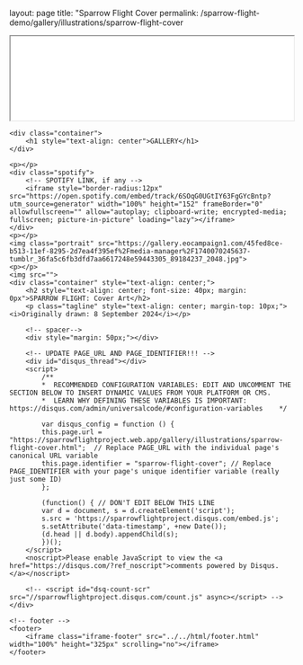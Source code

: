 layout: page
title: "Sparrow Flight Cover
permalink: /sparrow-flight-demo/gallery/illustrations/sparrow-flight-cover

<!DOCTYPE html>
<html>
    <!-- header -->
	<head>
        <title>Sparrow Flight: Cover Art | Sparrow Flight</title>
		<link rel="icon" type="image/png" href="../../img/favicon.png">
        <link rel="stylesheet" type="text/css" href="../../styles/global.css">
        <meta name="description" content="Artwork of the Flight.">
        <meta name="viewport" content="width=device-width, initial-scale=1.0">
        <meta http-equiv='cache-control' content='no-cache, no-store, must-revalidate'>
        <meta http-equiv='expires' content='0'>
        <meta http-equiv='pragma' content='no-cache'>
        <iframe class="iframe-header" src="../../html/header.html" width="100%" scrolling="no"></iframe>
    </head>

    <div class="container">
        <h1 style="text-align: center">GALLERY</h1>
    </div>

    <p></p>
    <div class="spotify">
        <!-- SPOTIFY LINK, if any -->
        <iframe style="border-radius:12px" src="https://open.spotify.com/embed/track/6SOqG0UGtIY63FgGYcBntp?utm_source=generator" width="100%" height="152" frameBorder="0" allowfullscreen="" allow="autoplay; clipboard-write; encrypted-media; fullscreen; picture-in-picture" loading="lazy"></iframe>
    </div>
    <p></p>
    <img class="portrait" src="https://gallery.eocampaign1.com/45fed8ce-b513-11ef-8295-2d7ea4f395ef%2Fmedia-manager%2F1740070245637-tumblr_36fa5c6fb3dfd7aa6617248e59443305_89184237_2048.jpg">
    <p></p>
    <img src="">
    <div class="container" style="text-align: center;">
        <h2 style="text-align: center; font-size: 40px; margin: 0px">SPARROW FLIGHT: Cover Art</h2>
        <p class="tagline" style="text-align: center; margin-top: 10px;"><i>Originally drawn: 8 September 2024</i></p>
        
        <!-- spacer-->
        <div style="margin: 50px;"></div>

        <!-- UPDATE PAGE_URL AND PAGE_IDENTIFIER!!! -->
        <div id="disqus_thread"></div>
        <script>
            /**
            *  RECOMMENDED CONFIGURATION VARIABLES: EDIT AND UNCOMMENT THE SECTION BELOW TO INSERT DYNAMIC VALUES FROM YOUR PLATFORM OR CMS.
            *  LEARN WHY DEFINING THESE VARIABLES IS IMPORTANT: https://disqus.com/admin/universalcode/#configuration-variables    */
            
            var disqus_config = function () {
            this.page.url = "https://sparrowflightproject.web.app/gallery/illustrations/sparrow-flight-cover.html";  // Replace PAGE_URL with the individual page's canonical URL variable
            this.page.identifier = "sparrow-flight-cover"; // Replace PAGE_IDENTIFIER with your page's unique identifier variable (really just some ID)
            };
            
            (function() { // DON'T EDIT BELOW THIS LINE
            var d = document, s = d.createElement('script');
            s.src = 'https://sparrowflightproject.disqus.com/embed.js';
            s.setAttribute('data-timestamp', +new Date());
            (d.head || d.body).appendChild(s);
            })();
        </script>
        <noscript>Please enable JavaScript to view the <a href="https://disqus.com/?ref_noscript">comments powered by Disqus.</a></noscript>

        <!-- <script id="dsq-count-scr" src="//sparrowflightproject.disqus.com/count.js" async></script> -->
    </div>

    <!-- footer -->
    <footer>
        <iframe class="iframe-footer" src="../../html/footer.html" width="100%" height="325px" scrolling="no"></iframe>
    </footer>
</html>